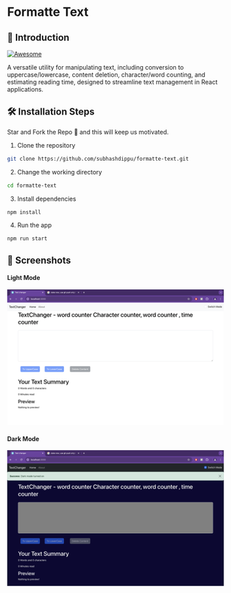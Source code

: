 # Formatte Text

## 📌 Introduction

[![Awesome](https://awesome.re/badge.svg)](https://awesome.re)

A versatile utility for manipulating text, including conversion to uppercase/lowercase, content deletion, character/word counting, and estimating reading time, designed to streamline text management in React applications.

## 🛠️ Installation Steps

Star and Fork the Repo 🌟 and this will keep us motivated.

1. Clone the repository

```bash
git clone https://github.com/subhashdippu/formatte-text.git
```

2. Change the working directory

```bash
cd formatte-text
```

3. Install dependencies

```bash
npm install
```

4. Run the app

```bash
npm run start
```

## 📸 Screenshots

<h4>Light Mode</h4>
<img src='./src/Image/Screenshot1.png'/>
<h4>Dark Mode</h4>
<img src='./src/Image/Screenshot2.png'/>
